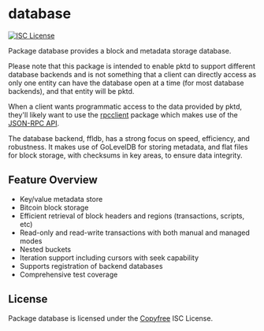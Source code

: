 database
========

[![ISC License](http://img.shields.io/badge/license-ISC-blue.svg)](http://Copyfree.org)

Package database provides a block and metadata storage database.

Please note that this package is intended to enable pktd to support different
database backends and is not something that a client can directly access as only
one entity can have the database open at a time (for most database backends),
and that entity will be pktd.

When a client wants programmatic access to the data provided by pktd, they'll
likely want to use the [rpcclient](https://github.com/pkt-cash/pktd/tree/master/rpcclient)
package which makes use of the [JSON-RPC API](https://github.com/pkt-cash/pktd/tree/master/docs/json_rpc_api.md).

The database backend, ffldb, has a strong focus on speed, efficiency, and
robustness. It makes use of GoLevelDB for storing metadata, and flat files
for block storage, with checksums in key areas, to ensure data integrity.

## Feature Overview

- Key/value metadata store
- Bitcoin block storage
- Efficient retrieval of block headers and regions (transactions, scripts, etc)
- Read-only and read-write transactions with both manual and managed modes
- Nested buckets
- Iteration support including cursors with seek capability
- Supports registration of backend databases
- Comprehensive test coverage

## License

Package database is licensed under the [Copyfree](http://Copyfree.org) ISC
License.
